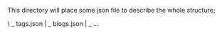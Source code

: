 This directory will place some json file to describe the whole structure;

\  _ tags.json
 | _ blogs.json
 | _ ...
